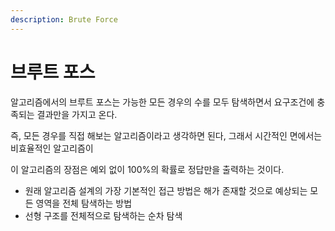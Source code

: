 ```yaml
---
description: Brute Force
---
```


# 브루트 포스

알고리즘에서의 브루트 포스는 가능한 모든 경우의 수를 모두 탐색하면서 요구조건에 충족되는 결과만을 가지고 온다. 

즉, 모든 경우를 직접 해보는 알고리즘이라고 생각하면 된다, 그래서 시간적인 면에서는 비효율적인 알고리즘이

이 알고리즘의 장점은 예외 없이 100%의 확률로 정답만을 출력하는 것이다.

* 원래 알고리즘 설계의 가장 기본적인 접근 방법은 해가 존재할 것으로 예상되는 모든 영역을 전체 탐색하는 방법
* 선형 구조를 전체적으로 탐색하는 순차 탐색





<br><br><br><br><br><br><br><br><br><br>